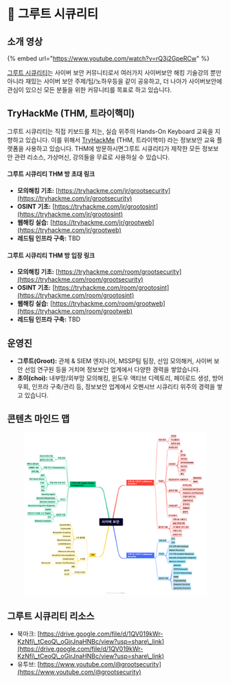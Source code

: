 # 👋 그루트 시큐리티

## 소개 영상

{% embed url="https://www.youtube.com/watch?v=rQ3j2GpeRCw" %}

[그루트 시큐리티](https://www.youtube.com/@grootsecurity)는 사이버 보안 커뮤니티로서 여러가지 사이버보안 해킹 기술강의 뿐만 아니라 재밌는 사이버 보안 주제/팁/노하우등을 같이 공유하고, 더 나아가 사이버보안에 관심이 있으신 모든 분들을 위한 커뮤니티를 목표로 하고 있습니다.

## TryHackMe (THM, 트라이핵미)&#x20;

그루트 시큐리티는 직접 키보드를  치는, 실습 위주의 Hands-On Keyboard 교육을 지향하고 있습니다. 이를 위해서 [TryHackMe](https://tryhackme.com/) (THM, 트라이핵미) 라는 정보보안 교육 플랫폼을 사용하고 있습니다. THM에 방문하시면그루트 시큐리티가 제작한 모든 정보보안 관련 리소스, 가상머신, 강의들을 무료로 사용하실 수 있습니다.&#x20;

#### 그루트 시큐리티 THM 방 초대 링크

* **모의해킹 기초:** [https://tryhackme.com/jr/grootsecurity](https://tryhackme.com/jr/grootsecurity)
* **OSINT 기초:** [https://tryhackme.com/jr/grootosint](https://tryhackme.com/jr/grootosint)
* **웹해킹 실습:** [https://tryhackme.com/jr/grootweb](https://tryhackme.com/jr/grootweb)
* **레드팀 인프라 구축:** TBD

#### 그루트 시큐리티 THM 방 입장 링크

* **모의해킹 기초:** [https://tryhackme.com/room/grootsecurity](https://tryhackme.com/room/grootsecurity)
* **OSINT 기초:** [https://tryhackme.com/room/grootosint](https://tryhackme.com/room/grootosint)
* **웹해킹 실습:** [https://tryhackme.com/room/grootweb](https://tryhackme.com/room/grootweb)
* **레드팀 인프라 구축:** TBD&#x20;

## 운영진&#x20;

* **그루트(Groot):** 관제 & SIEM 엔지니어, MSSP팀 팀장, 선임 모의해커, 사이버 보안 선임 연구원 등을 거치며 정보보안 업계에서 다양한 경력을 쌓았습니다.
* **초이(choi):** 내부망/외부망 모의해킹, 윈도우 액티브 디렉토리, 페이로드 생성, 방어 우회, 인프라 구축/관리 등, 정보보안 업계에서 오펜시브 시큐리티 위주의 경력을 쌓고 있습니다.

## 콘텐츠 마인드 맵

<figure><img src=".gitbook/assets/사이버 보안 마인드맵 최종.png" alt=""><figcaption></figcaption></figure>

## 그루트 시큐리티 리소스

* 북마크: [https://drive.google.com/file/d/1QV019kWr-KzNfi\_tCeoQ\_oGirJnaHNBc/view?usp=share\_link](https://drive.google.com/file/d/1QV019kWr-KzNfi\_tCeoQ\_oGirJnaHNBc/view?usp=share\_link)
* 유투브: [https://www.youtube.com/@grootsecurity](https://www.youtube.com/@grootsecurity)
